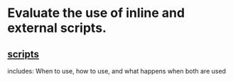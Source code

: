 # Evaluate the use of inline and external scripts.

## [scripts](./example.md)
includes: When to use, how to use, and what happens when
both are used